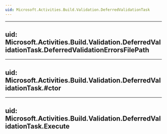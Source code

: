 ```yaml
---
uid: Microsoft.Activities.Build.Validation.DeferredValidationTask
---
```


---
uid: Microsoft.Activities.Build.Validation.DeferredValidationTask.DeferredValidationErrorsFilePath
---

---
uid: Microsoft.Activities.Build.Validation.DeferredValidationTask.#ctor
---

---
uid: Microsoft.Activities.Build.Validation.DeferredValidationTask.Execute
---

